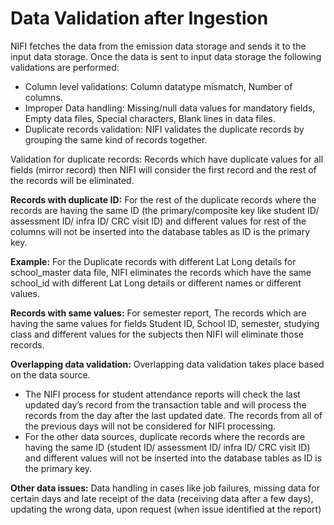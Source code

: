 # Data Validation after Ingestion

NIFI fetches the data from the emission data storage and sends it to the input data storage. Once the data is sent to input data storage the following validations are performed:

* Column level validations: Column datatype mismatch, Number of columns.
* Improper Data handling: Missing/null data values for mandatory fields, Empty data files, Special characters, Blank lines in data files.
* Duplicate records validation: NIFI validates the duplicate records by grouping the same kind of records together.

Validation for duplicate records: Records which have duplicate values for all fields \(mirror  record\) then NIFI will consider the first record and the rest of the records will be eliminated. 

**Records with duplicate ID:** For the rest of the duplicate records where the records are having the same ID \(the primary/composite key like student ID/ assessment ID/ infra ID/ CRC visit ID\) and different values for rest of the columns will not be inserted into the database tables as ID is the primary key.

**Example:** For the Duplicate records with different Lat Long details for school\_master data file,  NIFI eliminates the records which have the same school\_id with different Lat Long details or different names or different values.

**Records with same values:** For semester report, The records which are having the same values for fields Student ID, School ID, semester, studying class and different values for the subjects then NIFI will eliminate those records. 

**Overlapping data validation:** Overlapping data validation takes place based on the data source.

* The NIFI process for student attendance reports will check the last updated day’s record from the transaction table and will process the records from the day after the last updated date. The records from all of the previous days will not be considered for NIFI processing. 
* For the other data sources, duplicate records where the records are having the same ID \(student ID/ assessment ID/ infra ID/ CRC visit ID\) and different values will not be inserted into the database tables as ID is the primary key.

**Other data issues:** Data handling in cases like job failures, missing data for certain days and late receipt of the data \(receiving data after a few days\), updating the wrong data, upon request \(when issue identified at the report\)  


